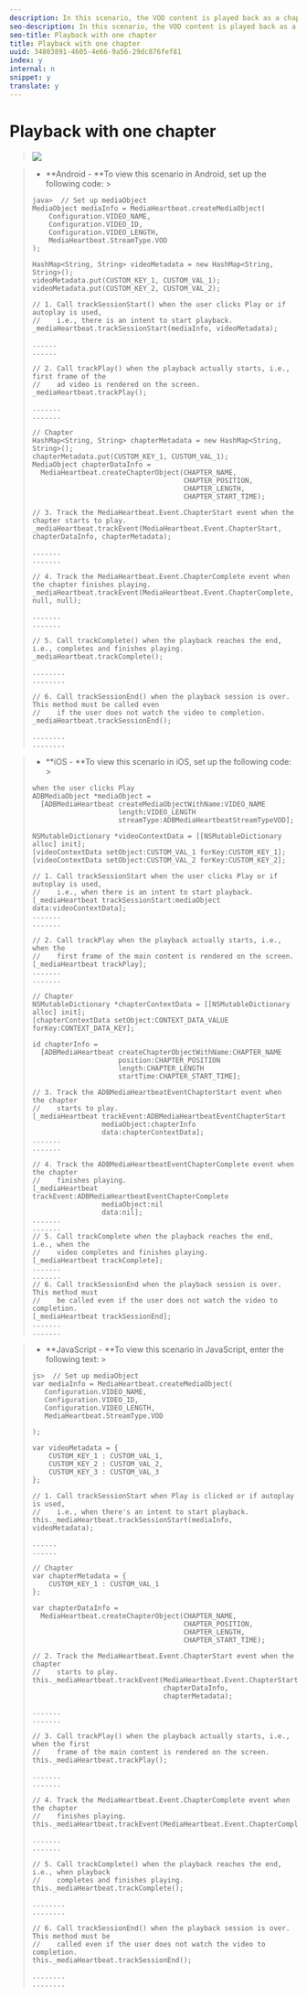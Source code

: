 ```yaml
---
description: In this scenario, the VOD content is played back as a chapter.
seo-description: In this scenario, the VOD content is played back as a chapter.
seo-title: Playback with one chapter
title: Playback with one chapter
uuid: 34803891-4605-4e66-9a56-29dc876fef81
index: y
internal: n
snippet: y
translate: y
---
```


# Playback with one chapter


><a id="fig_553EA0F2821440EBB39353F627463913"></a> ![](assets/chapter-regular-playback.png) 

>
>* **Android - **To view this scenario in Android, set up the following code: >
>  ```
>  java>  // Set up mediaObject 
>  MediaObject mediaInfo = MediaHeartbeat.createMediaObject( 
>      Configuration.VIDEO_NAME,  
>      Configuration.VIDEO_ID,  
>      Configuration.VIDEO_LENGTH,  
>      MediaHeartbeat.StreamType.VOD 
>  ); 
>   
>  HashMap<String, String> videoMetadata = new HashMap<String, String>(); 
>  videoMetadata.put(CUSTOM_KEY_1, CUSTOM_VAL_1); 
>  videoMetadata.put(CUSTOM_KEY_2, CUSTOM_VAL_2); 
>   
>  // 1. Call trackSessionStart() when the user clicks Play or if autoplay is used,  
>  //    i.e., there is an intent to start playback.  
>  _mediaHeartbeat.trackSessionStart(mediaInfo, videoMetadata); 
>   
>  ...... 
>  ...... 
>   
>  // 2. Call trackPlay() when the playback actually starts, i.e., first frame of the  
>  //    ad video is rendered on the screen. 
>  _mediaHeartbeat.trackPlay(); 
>   
>  ....... 
>  ....... 
>   
>  // Chapter 
>  HashMap<String, String> chapterMetadata = new HashMap<String, String>(); 
>  chapterMetadata.put(CUSTOM_KEY_1, CUSTOM_VAL_1); 
>  MediaObject chapterDataInfo =  
>    MediaHeartbeat.createChapterObject(CHAPTER_NAME,  
>                                       CHAPTER_POSITION,  
>                                       CHAPTER_LENGTH,  
>                                       CHAPTER_START_TIME); 
>   
>  // 3. Track the MediaHeartbeat.Event.ChapterStart event when the chapter starts to play.  
>  _mediaHeartbeat.trackEvent(MediaHeartbeat.Event.ChapterStart, chapterDataInfo, chapterMetadata); 
>   
>  ....... 
>  ....... 
>   
>  // 4. Track the MediaHeartbeat.Event.ChapterComplete event when the chapter finishes playing. 
>  _mediaHeartbeat.trackEvent(MediaHeartbeat.Event.ChapterComplete, null, null); 
>   
>  ....... 
>  ....... 
>   
>  // 5. Call trackComplete() when the playback reaches the end, i.e., completes and finishes playing. 
>  _mediaHeartbeat.trackComplete(); 
>   
>  ........ 
>  ........ 
>   
>  // 6. Call trackSessionEnd() when the playback session is over. This method must be called even  
>  //    if the user does not watch the video to completion.  
>  _mediaHeartbeat.trackSessionEnd(); 
>   
>  ........ 
>  ........ 
>  
>  ```


>* **iOS - **To view this scenario in iOS, set up the following code: >
>  ```
>  when the user clicks Play 
>  ADBMediaObject *mediaObject =  
>    [ADBMediaHeartbeat createMediaObjectWithName:VIDEO_NAME  
>                       length:VIDEO_LENGTH  
>                       streamType:ADBMediaHeartbeatStreamTypeVOD]; 
>      
>  NSMutableDictionary *videoContextData = [[NSMutableDictionary alloc] init]; 
>  [videoContextData setObject:CUSTOM_VAL_1 forKey:CUSTOM_KEY_1]; 
>  [videoContextData setObject:CUSTOM_VAL_2 forKey:CUSTOM_KEY_2]; 
>     
>  // 1. Call trackSessionStart when the user clicks Play or if autoplay is used,  
>  //    i.e., when there is an intent to start playback. 
>  [_mediaHeartbeat trackSessionStart:mediaObject data:videoContextData]; 
>  ....... 
>  ....... 
>    
>  // 2. Call trackPlay when the playback actually starts, i.e., when the  
>  //    first frame of the main content is rendered on the screen. 
>  [_mediaHeartbeat trackPlay]; 
>  ....... 
>  ....... 
>    
>  // Chapter 
>  NSMutableDictionary *chapterContextData = [[NSMutableDictionary alloc] init]; 
>  [chapterContextData setObject:CONTEXT_DATA_VALUE forKey:CONTEXT_DATA_KEY]; 
>    
>  id chapterInfo =  
>    [ADBMediaHeartbeat createChapterObjectWithName:CHAPTER_NAME  
>                       position:CHAPTER_POSITION  
>                       length:CHAPTER_LENGTH  
>                       startTime:CHAPTER_START_TIME]; 
>        
>  // 3. Track the ADBMediaHeartbeatEventChapterStart event when the chapter  
>  //    starts to play. 
>  [_mediaHeartbeat trackEvent:ADBMediaHeartbeatEventChapterStart  
>                   mediaObject:chapterInfo  
>                   data:chapterContextData]; 
>  ....... 
>  ....... 
>    
>  // 4. Track the ADBMediaHeartbeatEventChapterComplete event when the chapter  
>  //    finishes playing. 
>  [_mediaHeartbeat trackEvent:ADBMediaHeartbeatEventChapterComplete  
>                   mediaObject:nil  
>                   data:nil];  
>  ....... 
>  ....... 
>  // 5. Call trackComplete when the playback reaches the end, i.e., when the  
>  //    video completes and finishes playing. 
>  [_mediaHeartbeat trackComplete]; 
>  ....... 
>  ....... 
>  // 6. Call trackSessionEnd when the playback session is over. This method must  
>  //    be called even if the user does not watch the video to completion. 
>  [_mediaHeartbeat trackSessionEnd]; 
>  ....... 
>  ....... 
>  
>  ```


>* **JavaScript - **To view this scenario in JavaScript, enter the following text: >
>  ```
>  js>  // Set up mediaObject 
>  var mediaInfo = MediaHeartbeat.createMediaObject( 
>     Configuration.VIDEO_NAME,  
>     Configuration.VIDEO_ID,  
>     Configuration.VIDEO_LENGTH,  
>     MediaHeartbeat.StreamType.VOD 
>   
>  ); 
>   
>  var videoMetadata = { 
>      CUSTOM_KEY_1 : CUSTOM_VAL_1,  
>      CUSTOM_KEY_2 : CUSTOM_VAL_2,  
>      CUSTOM_KEY_3 : CUSTOM_VAL_3 
>  }; 
>   
>  // 1. Call trackSessionStart when Play is clicked or if autoplay is used,  
>  //    i.e., when there's an intent to start playback. 
>  this._mediaHeartbeat.trackSessionStart(mediaInfo, videoMetadata); 
>   
>  ...... 
>  ...... 
>   
>  // Chapter 
>  var chapterMetadata = { 
>      CUSTOM_KEY_1 : CUSTOM_VAL_1 
>  }; 
>   
>  var chapterDataInfo =  
>    MediaHeartbeat.createChapterObject(CHAPTER_NAME,  
>                                       CHAPTER_POSITION,  
>                                       CHAPTER_LENGTH,  
>                                       CHAPTER_START_TIME); 
>   
>  // 2. Track the MediaHeartbeat.Event.ChapterStart event when the chapter  
>  //    starts to play. 
>  this._mediaHeartbeat.trackEvent(MediaHeartbeat.Event.ChapterStart,  
>                                  chapterDataInfo,  
>                                  chapterMetadata); 
>   
>  ....... 
>  ....... 
>   
>  // 3. Call trackPlay() when the playback actually starts, i.e., when the first  
>  //    frame of the main content is rendered on the screen. 
>  this._mediaHeartbeat.trackPlay(); 
>   
>  ....... 
>  ....... 
>   
>  // 4. Track the MediaHeartbeat.Event.ChapterComplete event when the chapter  
>  //    finishes playing. 
>  this._mediaHeartbeat.trackEvent(MediaHeartbeat.Event.ChapterComplete); 
>   
>  ....... 
>  ....... 
>   
>  // 5. Call trackComplete() when the playback reaches the end, i.e., when playback   
>  //    completes and finishes playing. 
>  this._mediaHeartbeat.trackComplete(); 
>   
>  ........ 
>  ........ 
>   
>  // 6. Call trackSessionEnd() when the playback session is over. This method must be  
>  //    called even if the user does not watch the video to completion. 
>  this._mediaHeartbeat.trackSessionEnd(); 
>   
>  ........ 
>  ........ 
>  
>  ```



